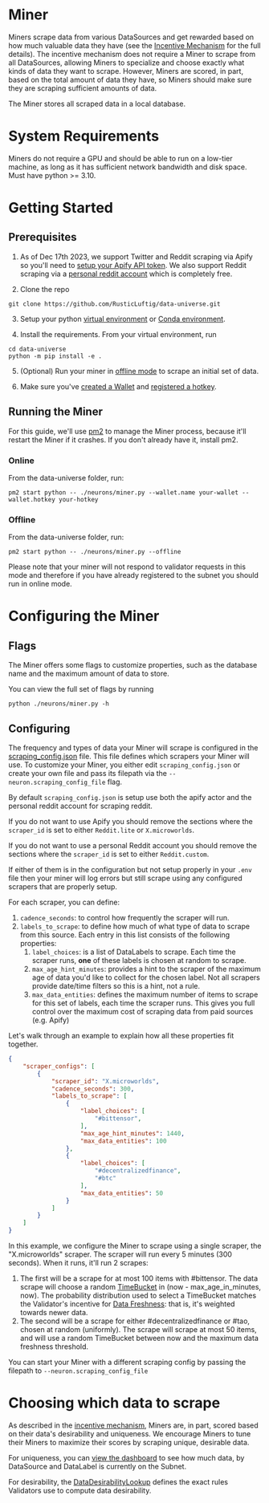 # Miner

Miners scrape data from various DataSources and get rewarded based on how much valuable data they have (see the [Incentive Mechanism](../README.md#incentive-mechanism) for the full details). The incentive mechanism does not require a Miner to scrape from all DataSources, allowing Miners to specialize and choose exactly what kinds of data they want to scrape. However, Miners are scored, in part, based on the total amount of data they have, so Miners should make sure they are scraping sufficient amounts of data.

The Miner stores all scraped data in a local database.

# System Requirements

Miners do not require a GPU and should be able to run on a low-tier machine, as long as it has sufficient network bandwidth and disk space. Must have python >= 3.10.

# Getting Started

## Prerequisites
1. As of Dec 17th 2023, we support Twitter and Reddit scraping via Apify so you'll need to [setup your Apify API token](apify.md). We also support Reddit scraping via a [personal reddit account](reddit.md) which is completely free.

2. Clone the repo

```shell
git clone https://github.com/RusticLuftig/data-universe.git
```

3. Setup your python [virtual environment](https://docs.python.org/3/library/venv.html) or [Conda environment](https://conda.io/projects/conda/en/latest/user-guide/tasks/manage-environments.html#creating-an-environment-with-commands).

4. Install the requirements. From your virtual environment, run
```shell
cd data-universe
python -m pip install -e .
```

5. (Optional) Run your miner in [offline mode](#offline) to scrape an initial set of data.

6. Make sure you've [created a Wallet](https://docs.bittensor.com/getting-started/wallets) and [registered a hotkey](https://docs.bittensor.com/subnets/register-and-participate).

## Running the Miner

For this guide, we'll use [pm2](https://pm2.keymetrics.io/) to manage the Miner process, because it'll restart the Miner if it crashes. If you don't already have it, install pm2.

### Online

From the data-universe folder, run:
```shell
pm2 start python -- ./neurons/miner.py --wallet.name your-wallet --wallet.hotkey your-hotkey
```

### Offline

From the data-universe folder, run:
```shell
pm2 start python -- ./neurons/miner.py --offline
```

Please note that your miner will not respond to validator requests in this mode and therefore if you have already registered to the subnet you should run in online mode.

# Configuring the Miner

## Flags

The Miner offers some flags to customize properties, such as the database name and the maximum amount of data to store.

You can view the full set of flags by running
```shell
python ./neurons/miner.py -h
```

## Configuring 

The frequency and types of data your Miner will scrape is configured in the [scraping_config.json](https://github.com/RusticLuftig/data-universe/blob/main/scraping/config/scraping_config.json) file. This file defines which scrapers your Miner will use. To customize your Miner, you either edit `scraping_config.json` or create your own file and pass its filepath via the `--neuron.scraping_config_file` flag. 

By default `scraping_config.json` is setup use both the apify actor and the personal reddit account for scraping reddit.

If you do not want to use Apify you should remove the sections where the `scraper_id` is set to either `Reddit.lite` or `X.microworlds`.

If you do not want to use a personal Reddit account you should remove the sections where the `scraper_id` is set to either `Reddit.custom`.

If either of them is in the configuration but not setup properly in your `.env` file then your miner will log errors but still scrape using any configured scrapers that are properly setup.

For each scraper, you can define:

1. `cadence_seconds`: to control how frequently the scraper will run.
2. `labels_to_scrape`: to define how much of what type of data to scrape from this source. Each entry in this list consists of the following properties:
    1. `label_choices`: is a list of DataLabels to scrape. Each time the scraper runs, **one** of these labels is chosen at random to scrape.
    2. `max_age_hint_minutes`: provides a hint to the scraper of the maximum age of data you'd like to collect for the chosen label. Not all scrapers provide date/time filters so this is a hint, not a rule.
    3. `max_data_entities`: defines the maximum number of items to scrape for this set of labels, each time the scraper runs. This gives you full control over the maximum cost of scraping data from paid sources (e.g. Apify)

Let's walk through an example to explain how all these properties fit together.
```json
{
    "scraper_configs": [
        {
            "scraper_id": "X.microworlds",
            "cadence_seconds": 300,
            "labels_to_scrape": [
                {
                    "label_choices": [
                        "#bittensor",
                    ],
                    "max_age_hint_minutes": 1440,
                    "max_data_entities": 100
                },
                {
                    "label_choices": [
                        "#decentralizedfinance",
                        "#btc"
                    ],
                    "max_data_entities": 50
                }
            ]
        }
    ]
}
```

In this example, we configure the Miner to scrape using a single scraper, the "X.microworlds" scraper. The scraper will run every 5 minutes (300 seconds). When it runs, it'll run 2 scrapes:
1. The first will be a scrape for at most 100 items with #bittensor. The data scrape will choose a random [TimeBucket](../README.md#terminology) in (now - max_age_in_minutes, now). The probability distribution used to select a TimeBucket matches the Validator's incentive for [Data Freshness](../README.md#1-data-freshness): that is, it's weighted towards newer data.
2. The second will be a scrape for either #decentralizedfinance or #tao, chosen at random (uniformly). The scrape will scrape at most 50 items, and will use a random TimeBucket between now and the maximum data freshness threshold.

You can start your Miner with a different scraping config by passing the filepath to `--neuron.scraping_config_file`

# Choosing which data to scrape

As described in the [incentive mechanism](../README.md#incentive-mechanism), Miners are, in part, scored based on their data's desirability and uniqueness. We encourage Miners to tune their Miners to maximize their scores by scraping unique, desirable data.

For uniqueness, you can [view the dashboard](../README.md#data-universe-dashboard) to see how much data, by DataSource and DataLabel is currently on the Subnet.

For desirability, the [DataDesirabilityLookup](https://github.com/RusticLuftig/data-universe/blob/main/rewards/data_desirability_lookup.py) defines the exact rules Validators use to compute data desirability.
